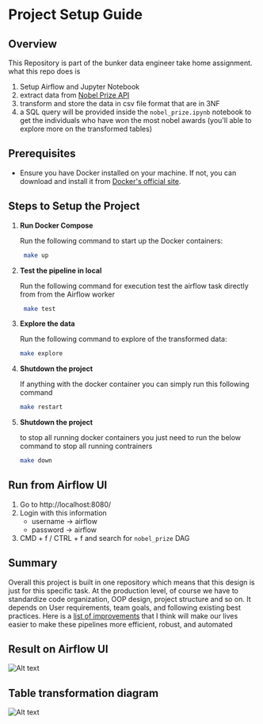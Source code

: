 # Project Setup Guide

## Overview
This Repository is part of the bunker data engineer take home assignment. what this repo does is
1. Setup Airflow and Jupyter Notebook
2. extract data from [Nobel Prize API](https://app.swaggerhub.com/apis/NobelMedia/NobelMasterData/2.1#/default/get_nobelPrizes)
2. transform and store the data in csv file format that are in 3NF
3. a SQL query will be provided inside the `nobel_prize.ipynb` notebook to get the individuals who have won the most nobel awards (you'll able to explore more on the transformed tables)

## Prerequisites

- Ensure you have Docker installed on your machine. If not, you can download and install it from [Docker's official site](https://www.docker.com/products/docker-desktop).

## Steps to Setup the Project

1. **Run Docker Compose**
   
   Run the following command to start up the Docker containers:
   ```sh
    make up
2. **Test the pipeline in local**

   Run the following command for execution test the airflow task directly from from the Airflow worker
   ```sh
    make test
    ```
3. **Explore the data**
   
    Run the following command to explore of the transformed data:
    ```sh
    make explore
4. **Shutdown the project**

    If anything with the docker container you can simply run this following command
    ```sh
    make restart
    ```
5. **Shutdown the project**

    to stop all running docker containers you just need to run the below command to stop all running contrainers
    ```sh
    make down
    ```
## Run from Airflow UI
1. Go to http://localhost:8080/
2. Login with this information
    - username -> airflow
    - password -> airflow
3. CMD + f / CTRL + f and search for `nobel_prize` DAG

## Summary
Overall this project is built in one repository which means that this design is just for this specific task. At the production level, of course we have to standardize code organization, OOP design, project structure and so on. It depends on User requirements, team goals, and following existing best practices. Here is a [list of improvements](ROADMAP.md) that I think will make our lives easier to make these pipelines more efficient, robust, and automated 

## Result on Airflow UI
![Alt text](./asset/Screenshot%202024-06-14%20at%2013.10.41.png)

## Table transformation diagram
![Alt text](./asset/Untitled-2024-02-04-1026.png)

